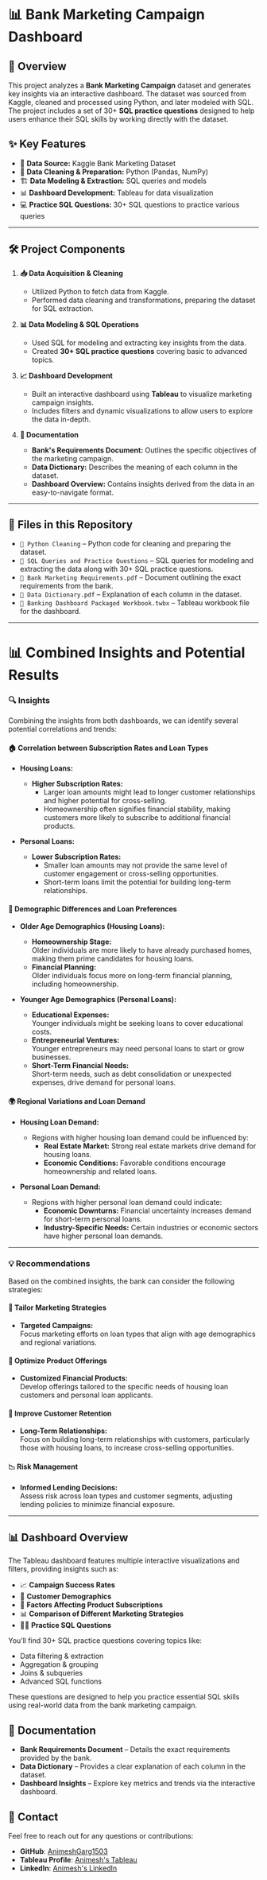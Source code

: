 # 📊 Bank Marketing Campaign Dashboard

## 📝 Overview

This project analyzes a **Bank Marketing Campaign** dataset and generates key insights via an interactive dashboard. The dataset was sourced from Kaggle, cleaned and processed using Python, and later modeled with SQL. The project includes a set of 30+ **SQL practice questions** designed to help users enhance their SQL skills by working directly with the dataset.

## ✨ Key Features

- 📂 **Data Source:** Kaggle Bank Marketing Dataset
- 🧹 **Data Cleaning & Preparation:** Python (Pandas, NumPy)
- 🏗️ **Data Modeling & Extraction:** SQL queries and models
- 📊 **Dashboard Development:** Tableau for data visualization
- 💻 **Practice SQL Questions:** 30+ SQL questions to practice various queries

---

## 🛠️ Project Components

1. **📥 Data Acquisition & Cleaning**  
   - Utilized Python to fetch data from Kaggle.
   - Performed data cleaning and transformations, preparing the dataset for SQL extraction.

2. **📊 Data Modeling & SQL Operations**  
   - Used SQL for modeling and extracting key insights from the data.
   - Created **30+ SQL practice questions** covering basic to advanced topics.

3. **📈 Dashboard Development**  
   - Built an interactive dashboard using **Tableau** to visualize marketing campaign insights.  
   - Includes filters and dynamic visualizations to allow users to explore the data in-depth.

4. **📑 Documentation**  
   - **Bank's Requirements Document:** Outlines the specific objectives of the marketing campaign.
   - **Data Dictionary:** Describes the meaning of each column in the dataset.
   - **Dashboard Overview:** Contains insights derived from the data in an easy-to-navigate format.

---

## 📁 Files in this Repository

- `📄 Python Cleaning` – Python code for cleaning and preparing the dataset.
- `📄 SQL Queries and Practice Questions` – SQL queries for modeling and extracting the data along with 30+ SQL practice questions.
- `📄 Bank Marketing Requirements.pdf` – Document outlining the exact requirements from the bank.
- `📄 Data Dictionary.pdf` – Explanation of each column in the dataset.
- `📄 Banking Dashboard Packaged Workbook.twbx` – Tableau workbook file for the dashboard.

---
# 📊 Combined Insights and Potential Results

### 🔍 Insights

Combining the insights from both dashboards, we can identify several potential correlations and trends:

#### 🏠 Correlation between Subscription Rates and Loan Types

- **Housing Loans:**
  - **Higher Subscription Rates:**  
    - Larger loan amounts might lead to longer customer relationships and higher potential for cross-selling.
    - Homeownership often signifies financial stability, making customers more likely to subscribe to additional financial products.
  
- **Personal Loans:**
  - **Lower Subscription Rates:**  
    - Smaller loan amounts may not provide the same level of customer engagement or cross-selling opportunities.
    - Short-term loans limit the potential for building long-term relationships.

#### 👥 Demographic Differences and Loan Preferences

- **Older Age Demographics (Housing Loans):**  
  - **Homeownership Stage:**  
    Older individuals are more likely to have already purchased homes, making them prime candidates for housing loans.
  - **Financial Planning:**  
    Older individuals focus more on long-term financial planning, including homeownership.

- **Younger Age Demographics (Personal Loans):**  
  - **Educational Expenses:**  
    Younger individuals might be seeking loans to cover educational costs.
  - **Entrepreneurial Ventures:**  
    Younger entrepreneurs may need personal loans to start or grow businesses.
  - **Short-Term Financial Needs:**  
    Short-term needs, such as debt consolidation or unexpected expenses, drive demand for personal loans.

#### 🌍 Regional Variations and Loan Demand

- **Housing Loan Demand:**  
  - Regions with higher housing loan demand could be influenced by:
    - **Real Estate Market:** Strong real estate markets drive demand for housing loans.
    - **Economic Conditions:** Favorable conditions encourage homeownership and related loans.

- **Personal Loan Demand:**  
  - Regions with higher personal loan demand could indicate:
    - **Economic Downturns:** Financial uncertainty increases demand for short-term personal loans.
    - **Industry-Specific Needs:** Certain industries or economic sectors have higher personal loan demands.

---

### 💡 Recommendations

Based on the combined insights, the bank can consider the following strategies:

#### 🎯 Tailor Marketing Strategies

- **Targeted Campaigns:**  
  Focus marketing efforts on loan types that align with age demographics and regional variations.

#### 🏦 Optimize Product Offerings

- **Customized Financial Products:**  
  Develop offerings tailored to the specific needs of housing loan customers and personal loan applicants.

#### 🤝 Improve Customer Retention

- **Long-Term Relationships:**  
  Focus on building long-term relationships with customers, particularly those with housing loans, to increase cross-selling opportunities.

#### 📉 Risk Management

- **Informed Lending Decisions:**  
  Assess risk across loan types and customer segments, adjusting lending policies to minimize financial exposure.

---

## 📊 Dashboard Overview
The Tableau dashboard features multiple interactive visualizations and filters, providing insights such as:

- 📈 **Campaign Success Rates**
- 👥 **Customer Demographics**
- 🏦 **Factors Affecting Product Subscriptions**
- 📊 **Comparison of Different Marketing Strategies**
- 🧑‍💻 **Practice SQL Questions**

You’ll find 30+ SQL practice questions covering topics like:

- Data filtering & extraction
- Aggregation & grouping
- Joins & subqueries
- Advanced SQL functions

These questions are designed to help you practice essential SQL skills using real-world data from the bank marketing campaign.

## 📝 Documentation
- **Bank Requirements Document** – Details the exact requirements provided by the bank.
- **Data Dictionary** – Provides a clear explanation of each column in the dataset.
- **Dashboard Insights** – Explore key metrics and trends via the interactive dashboard.

## 🤝 Contact
Feel free to reach out for any questions or contributions:

  - **GitHub**: [AnimeshGarg1503](https://www.github.com/animeshgarg1503)
  - **Tableau Profile**: [Animesh's Tableau](https://public.tableau.com/app/profile/animesh.garg/vizzes)
  - **LinkedIn**: [Animesh's LinkedIn](https://www.linkedin.com/in/animeshgarg153)






